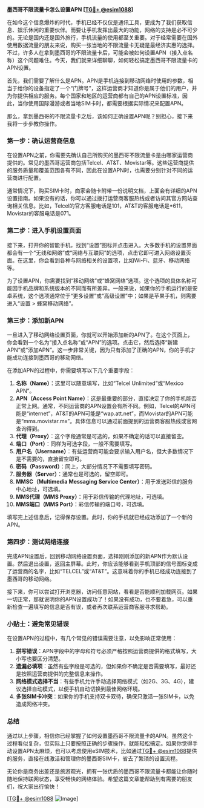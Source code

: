 **墨西哥不限流量卡怎么设置APN [[TG💪+ @esim1088](https://t.me/s/esim1088)]**

在如今这个信息爆炸的时代，手机已经不仅仅是通讯工具，更成为了我们获取信息、娱乐休闲的重要伙伴。而要让手机发挥出最大的功能，网络的支持是必不可少的。无论是国内还是国外旅行，手机流量的使用都至关重要。对于经常需要在国外使用数据流量的朋友来说，购买一张当地的不限流量卡无疑是最经济实惠的选择。不过，许多人在拿到墨西哥的不限流量卡后，可能会被如何设置APN（接入点名称）这个问题难住。今天，我们就来详细聊聊，如何轻松搞定墨西哥不限流量卡的APN设置。

首先，我们需要了解什么是APN。APN是手机连接到移动网络时使用的参数，相当于给你的设备指定了一个“门牌号”，这样运营商才知道你是属于他们的用户，并为你提供相应的服务。每个国家和地区的运营商都有自己的APN设置标准，因此，当你使用国际漫游或者当地SIM卡时，都需要根据实际情况来配置APN。

那么，拿到墨西哥的不限流量卡之后，该如何正确设置APN呢？别担心，接下来我将一步步教你操作。

### 第一步：确认运营商信息

在设置APN之前，你需要先确认自己所购买的墨西哥不限流量卡是由哪家运营商提供的。常见的墨西哥运营商包括Telcel、AT&T、Movistar等。这些运营商提供的服务质量和覆盖范围各有不同，因此在设置APN时，也需要分别针对不同的运营商进行配置。

通常情况下，购买SIM卡时，商家会随卡附带一份说明文档，上面会有详细的APN设置指南。如果没有的话，你可以通过拨打运营商客服热线或者访问其官方网站查询相关信息。比如，Telcel的官方客服电话是101，AT&T的客服电话是*611，Movistar的客服电话是071。

### 第二步：进入手机设置页面

接下来，打开你的智能手机，找到“设置”图标并点击进入。大多数手机的设置界面都会有一个“无线和网络”或“网络与互联网”的选项，点击它即可进入网络设置页面。在这里，你会看到各种与网络相关的设置项，比如Wi-Fi、蓝牙、移动网络等。

为了设置APN，你需要找到“移动网络”或“蜂窝网络”选项。这个选项的具体名称可能因手机品牌和系统版本的不同而有所差异。一般来说，如果你的手机运行的是安卓系统，这个选项通常位于“更多设置”或“高级设置”中；如果是苹果手机，则需要进入“设置 > 蜂窝移动网络”。

### 第三步：添加新APN

一旦进入了移动网络设置页面，你就可以开始添加新的APN了。在这个页面上，你会看到一个名为“接入点名称”或“APN”的选项。点击它，然后选择“新建APN”或“添加APN”。这一步非常关键，因为只有添加了正确的APN，你的手机才能成功连接到墨西哥的移动网络。

在添加APN的过程中，你需要填写以下几个重要字段：

1. **名称（Name）**：这里可以随意填写，比如“Telcel Unlimited”或“Mexico APN”。
2. **APN（Access Point Name）**：这是最重要的部分，直接决定了你的手机能否正常上网。通常，不同运营商的APN设置会有所不同。例如，Telcel的APN可能是“internet”，AT&T的APN可能是“wap.att.net”，而Movistar的APN可能是“mms.movistar.mx”。具体信息可以通过前面提到的运营商客服热线或官网查询得到。
3. **代理（Proxy）**：这个字段通常是可选的，如果不确定的话可以直接留空。
4. **端口（Port）**：同样为可选字段，一般不需要填写。
5. **用户名（Username）**：有些运营商可能会要求输入用户名，但大多数情况下是不需要的，直接留空即可。
6. **密码（Password）**：同上，大部分情况下不需要填写密码。
7. **服务器（Server）**：通常也是可选的，留空即可。
8. **MMSC（Multimedia Messaging Service Center）**：用于发送彩信的服务中心地址，可选填。
9. **MMS代理（MMS Proxy）**：用于彩信传输的代理地址，可选填。
10. **MMS端口（MMS Port）**：彩信传输的端口号，可选填。

填写完上述信息后，记得保存设置。此时，你的手机就已经成功添加了一个新的APN。

### 第四步：测试网络连接

完成APN设置后，回到移动网络设置页面，选择刚刚添加的新APN作为默认设置。然后退出设置，返回主屏幕。此时，你应该能够看到手机顶部的信号图标变成了运营商的名字，比如“TELCEL”或“AT&T”。这意味着你的手机已经成功连接到了墨西哥的移动网络。

接下来，你可以尝试打开浏览器，访问任意网站，看看是否能顺利加载网页。如果一切正常，那就说明你的APN设置成功了！如果没有成功，也不要着急，可以重新检查一遍填写的信息是否有误，或者再次联系运营商客服寻求帮助。

### 小贴士：避免常见错误

在设置APN的过程中，有几个常见的错误需要注意，以免影响正常使用：

1. **拼写错误**：APN字段中的字母和符号必须严格按照运营商提供的格式填写，大小写也要区分清楚。
2. **遗漏必填项**：虽然有些字段是可选的，但如果你不确定是否需要填写，最好还是按照运营商提供的完整信息来操作。
3. **网络模式选择不当**：有些手机允许手动选择网络模式（如2G、3G、4G），建议选择自动模式，以便手机自动切换到最佳网络环境。
4. **多张SIM卡冲突**：如果你的手机支持双卡双待，确保只激活一张SIM卡，以免造成网络冲突。

### 总结

通过以上步骤，相信你已经掌握了如何设置墨西哥不限流量卡的APN。虽然这个过程看似复杂，但实际上只要按照正确的步骤操作，就能轻松搞定。如果你觉得手动设置APN太麻烦，也可以考虑使用eSIM技术，比如通过[TG💪+ @esim1088](https://t.me/s/esim1088)提供的服务，直接在线激活和管理你的墨西哥SIM卡，省去了繁琐的设置流程。

无论你是商务出差还是旅游观光，拥有一张优质的墨西哥不限流量卡都能让你随时随地保持联网状态，享受畅快的网络体验。希望这篇文章能帮助到有需要的朋友们，祝大家出行愉快！

[[TG💪+ @esim1088](https://t.me/s/esim1088) ![Image](https://i.postimg.cc/4NQfJmqS/Snipaste-2025-05-13-00-14-12.png)]